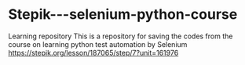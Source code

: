 # Stepik---selenium-python-course
Learning repository
This is a repository for saving the codes from the course on learning python test automation by Selenium https://stepik.org/lesson/187065/step/7?unit=161976
